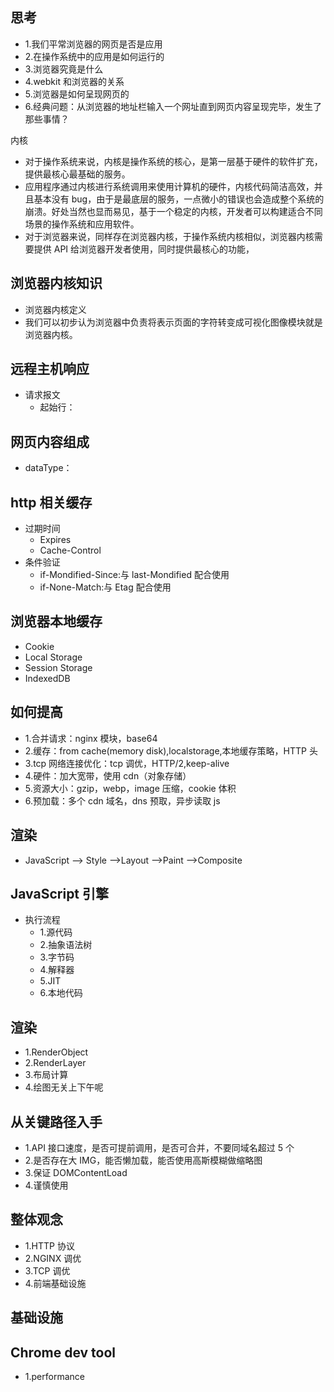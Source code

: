 ## 思考

* 1.我们平常浏览器的网页是否是应用
* 2.在操作系统中的应用是如何运行的
* 3.浏览器究竟是什么
* 4.webkit 和浏览器的关系
* 5.浏览器是如何呈现网页的
* 6.经典问题：从浏览器的地址栏输入一个网址直到网页内容呈现完毕，发生了那些事情？

内核

* 对于操作系统来说，内核是操作系统的核心，是第一层基于硬件的软件扩充，提供最核心最基础的服务。
* 应用程序通过内核进行系统调用来使用计算机的硬件，内核代码简洁高效，并且基本没有 bug，由于是最底层的服务，一点微小的错误也会造成整个系统的崩溃。好处当然也显而易见，基于一个稳定的内核，开发者可以构建适合不同场景的操作系统和应用软件。
* 对于浏览器来说，同样存在浏览器内核，于操作系统内核相似，浏览器内核需要提供 API 给浏览器开发者使用，同时提供最核心的功能，

## 浏览器内核知识

* 浏览器内核定义
* 我们可以初步认为浏览器中负责将表示页面的字符转变成可视化图像模块就是浏览器内核。

## 远程主机响应

* 请求报文
  * 起始行：

## 网页内容组成

* dataType：

## http 相关缓存

* 过期时间
  * Expires
  * Cache-Control
* 条件验证
  * if-Mondified-Since:与 last-Mondified 配合使用
  * if-None-Match:与 Etag 配合使用

## 浏览器本地缓存

* Cookie
* Local Storage
* Session Storage
* IndexedDB

## 如何提高

* 1.合并请求：nginx 模块，base64
* 2.缓存：from cache(memory disk),localstorage,本地缓存策略，HTTP 头
* 3.tcp 网络连接优化：tcp 调优，HTTP/2,keep-alive
* 4.硬件：加大宽带，使用 cdn（对象存储）
* 5.资源大小：gzip，webp，image 压缩，cookie 体积
* 6.预加载：多个 cdn 域名，dns 预取，异步读取 js

## 渲染

* JavaScript --> Style -->Layout -->Paint -->Composite

## JavaScript 引擎

* 执行流程
  * 1.源代码
  * 2.抽象语法树
  * 3.字节码
  * 4.解释器
  * 5.JIT
  * 6.本地代码

## 渲染

* 1.RenderObject
* 2.RenderLayer
* 3.布局计算
* 4.绘图无关上下午呢

## 从关键路径入手

* 1.API 接口速度，是否可提前调用，是否可合并，不要同域名超过 5 个
* 2.是否存在大 IMG，能否懒加载，能否使用高斯模糊做缩略图
* 3.保证 DOMContentLoad
* 4.谨慎使用

## 整体观念

* 1.HTTP 协议
* 2.NGINX 调优
* 3.TCP 调优
* 4.前端基础设施

## 基础设施

## Chrome dev tool

* 1.performance
